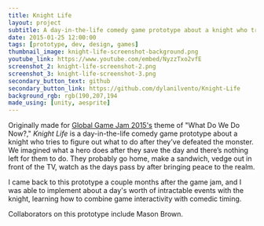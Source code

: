 ```yaml
---
title: Knight Life
layout: project
subtitle: A day-in-the-life comedy game prototype about a knight who tries to figure out what to do after they've defeated the monster.
date: 2015-01-25 12:00:00
tags: [prototype, dev, design, games]
thumbnail_image: knight-life-screenshot-background.png
youtube_link: https://www.youtube.com/embed/NyzzTxo2vfE
screenshot_2: knight-life-screenshot-2.png
screenshot_3: knight-life-screenshot-3.png
secondary_button_text: github
secondary_button_link: https://github.com/dylanilvento/Knight-Life
background_rgb: rgb(190,207,194
made_using: [unity, aesprite]
---
```

Originally made for [Global Game Jam 2015's](https://globalgamejam.org/2015/games) theme of "What Do We Do Now?," _Knight Life_ is a day-in-the-life comedy game prototype about a knight who tries to figure out what to do after they’ve defeated the monster. We imagined what a hero does after they save the day and there’s nothing left for them to do. They probably go home, make a sandwich, vedge out in front of the TV, watch as the days pass by after bringing peace to the realm.

I came back to this prototype a couple months after the game jam, and I was able to implement about a day's worth of intractable events with the knight, learning how to combine game interactivity with comedic timing.

Collaborators on this prototype include Mason Brown.